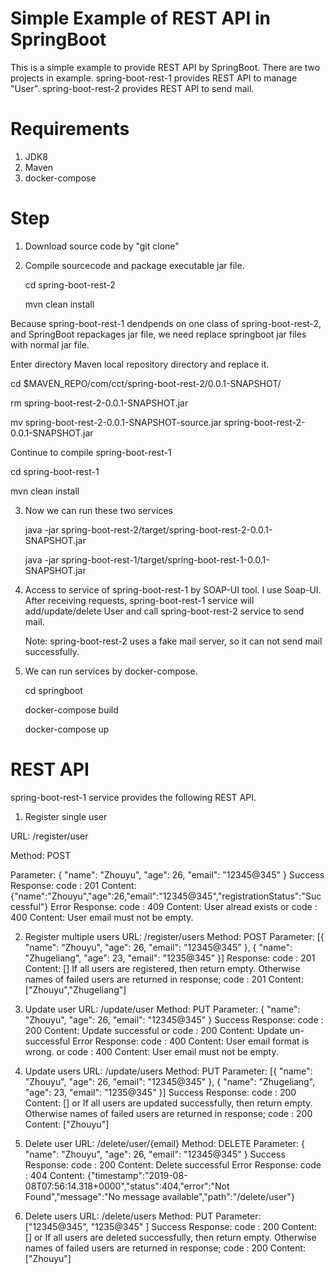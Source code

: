 # Simple Example of REST API in SpringBoot
This is a simple example to provide REST API by SpringBoot. There are two projects in example. spring-boot-rest-1 provides REST API to manage "User". spring-boot-rest-2 provides REST API to send mail.

# Requirements
1. JDK8
2. Maven
3. docker-compose

# Step
1. Download source code by "git clone"
2. Compile sourcecode and package executable jar file. 

    cd spring-boot-rest-2
    
    mvn clean install
    
Because spring-boot-rest-1 dendpends on one class of spring-boot-rest-2, and SpringBoot repackages jar file, we need replace springboot jar files with normal jar file.

   Enter directory Maven local repository directory and replace it.
   
   cd $MAVEN_REPO/com/cct/spring-boot-rest-2/0.0.1-SNAPSHOT/
   
   rm spring-boot-rest-2-0.0.1-SNAPSHOT.jar
   
   mv spring-boot-rest-2-0.0.1-SNAPSHOT-source.jar spring-boot-rest-2-0.0.1-SNAPSHOT.jar
   
Continue to compile spring-boot-rest-1

   cd spring-boot-rest-1
   
   mvn clean install
   
3. Now we can run these two services

   java -jar spring-boot-rest-2/target/spring-boot-rest-2-0.0.1-SNAPSHOT.jar
   
   java -jar spring-boot-rest-1/target/spring-boot-rest-1-0.0.1-SNAPSHOT.jar
   
4. Access to service of spring-boot-rest-1 by SOAP-UI tool. I use Soap-UI. After receiving requests, spring-boot-rest-1 service will add/update/delete User and call spring-boot-rest-2 service to send mail.

   Note: spring-boot-rest-2 uses a fake mail server, so it can not send mail successfully.
5. We can run services by docker-compose.

   cd springboot
   
   docker-compose build
   
   docker-compose up
   
# REST API
spring-boot-rest-1 service provides the following REST API.
1. Register single user

URL:        /register/user

Method:     POST

Parameter:  {
	         "name": "Zhouyu",
	         "age": 26,
	         "email": "12345@345"
	    }
Success Response: 
            code : 201
            Content: {"name":"Zhouyu","age":26,"email":"12345@345","registrationStatus":"Successful"}
Error Response:
            code : 409
            Content: User alread exists
            or
            code : 400
            Content: User email must not be empty.
            
2. Register multiple users
URL:        /register/users
Method:     POST
Parameter:  [{
	              "name": "Zhouyu",
	               "age": 26,
	               "email": "12345@345"
	          },
            {
	              "name": "Zhugeliang",
	               "age": 23,
	               "email": "1235@345"
	          }]
Response: 
            code : 201
            Content: []
            If all users are registered, then return empty. Otherwise names of failed users are returned in response;
            code : 201
            Content: ["Zhouyu","Zhugeliang"]
3. Update user
URL:        /update/user
Method:     PUT
Parameter:  {
	              "name": "Zhouyu",
	               "age": 26,
	               "email": "12345@345"
	          }
Success Response: 
            code : 200
            Content: Update successful
            or 
            code : 200
            Content: Update un-successful
Error Response:
            code : 400
            Content: User email format is wrong.
            or
            code : 400
            Content: User email must not be empty.
            
4. Update users
URL:        /update/users
Method:     PUT
Parameter:  [{
	              "name": "Zhouyu",
	               "age": 26,
	               "email": "12345@345"
	          },
            {
	              "name": "Zhugeliang",
	               "age": 23,
	               "email": "1235@345"
	          }]
Success Response: 
            code : 200
            Content: []
            or 
            If all users are updated successfully, then return empty. Otherwise names of failed users are returned in response;
            code : 200
            Content: ["Zhouyu"]

5. Delete user
URL:        /delete/user/{email}
Method:     DELETE
Parameter:  {
	              "name": "Zhouyu",
	               "age": 26,
	               "email": "12345@345"
	          }
Success Response: 
            code : 200
            Content: Delete successful
Error Response:
            code : 404
            Content: {"timestamp":"2019-08-08T07:56:14.318+0000","status":404,"error":"Not Found","message":"No message available","path":"/delete/user"}
            
6. Delete users
URL:        /delete/users
Method:     PUT
Parameter:  ["12345@345",
            "1235@345"
	          ]
Success Response: 
            code : 200
            Content: []
            or 
            If all users are deleted successfully, then return empty. Otherwise names of failed users are returned in response;
            code : 200
            Content: ["Zhouyu"]
